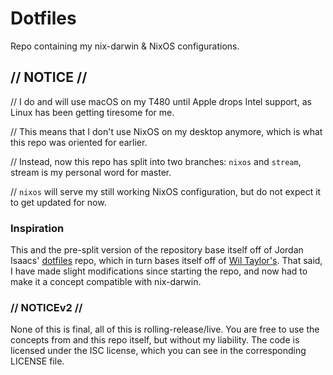 # Dotfiles
Repo containing my nix-darwin & NixOS configurations.

## // NOTICE //
// I do and will use macOS on my T480 until Apple drops Intel support, as Linux has been getting tiresome for me.

// This means that I don't use NixOS on my desktop anymore, which is what this repo was oriented for earlier.

// Instead, now this repo has split into two branches: `nixos` and `stream`, stream is my personal word for master.

// `nixos` will serve my still working NixOS configuration, but do not expect it to get updated for now.


### Inspiration
This and the pre-split version of the repository base itself off of Jordan Isaacs' [dotfiles](https://github.com/jordanisaacs/dotfiles) repo, which in turn bases itself off of [Wil Taylor's](https://github.com/wiltaylor/dotfiles).
That said, I have made slight modifications since starting the repo, and now had to make it a concept compatible with nix-darwin.


### // NOTICEv2 //
None of this is final, all of this is rolling-release/live. You are free to use the concepts from and this repo itself, but without my liability. The code is licensed under the ISC license, which you can see in the corresponding LICENSE file.